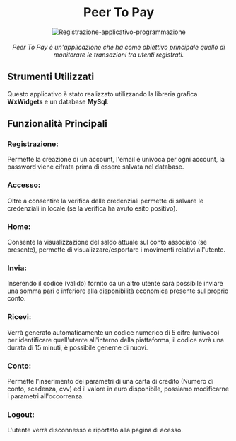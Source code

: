 <h1 align="center">Peer To Pay</h1>
<div align="center">
  <img src="https://i.ibb.co/kqQ1sHV/Registrazione-applicativo-programmazione.gif" alt="Registrazione-applicativo-programmazione" border="0">
  <br>
  <br>
  <i>Peer To Pay è un'applicazione che ha come obiettivo principale quello di monitorare le transazioni tra utenti registrati.</i>
  <br>
</div>

## Strumenti Utilizzati

<p align='left'>
  Questo applicativo è stato realizzato utilizzando la libreria grafica <b>WxWidgets</b> e un database <b>MySql</b>.
</p>

## Funzionalità Principali

### Registrazione:

<p align='left'>
  Permette la creazione di un account, l'email è univoca per ogni account, la password viene cifrata prima di essere salvata nel database.
</p>

### Accesso:

<p align='left'>
  Oltre a consentire la verifica delle credenziali permette di salvare le credenziali in locale (se la verifica ha avuto esito positivo).
</p>

### Home:

<p align='left'>
  Consente la visualizzazione del saldo attuale sul conto associato (se presente), permette di visualizzare/esportare i movimenti relativi all'utente.
</p>

### Invia:

<p align='left'>
  Inserendo il codice (valido) fornito da un altro utente sarà possibile inviare una somma pari o inferiore alla disponibilità economica presente sul proprio conto.
</p>

### Ricevi:

<p align='left'>
  Verrà generato automaticamente un codice numerico di 5 cifre (univoco) per identificare quell'utente all'interno della piattaforma, il codice avrà una durata di 15 minuti, è possibile generne di nuovi.
</p>

### Conto:

<p align='left'>
  Permette l'inserimento dei parametri di una carta di credito (Numero di conto, scadenza, cvv) ed il valore in euro disponibile, possiamo modificarne i parametri all'occorrenza.
</p>

### Logout:

<p align='left'>
  L'utente verrà disconnesso e riportato alla pagina di acesso.
</p>
